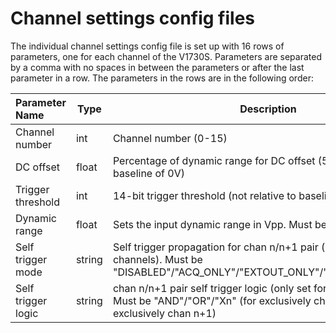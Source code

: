
# Channel settings config files

The individual channel settings config file is set up with 16 rows of parameters, one for each channel of the V1730S. Parameters are separated by a comma with no
spaces in between the parameters or after the last parameter in a row. The parameters in the rows are in the following order:

| Parameter Name | Type | Description |
|:---------------|------|-------------|
|Channel number  | int  | Channel number (0-15) |
| DC offset      | float  | Percentage of dynamic range for DC offset (50.0 corresponds to baseline of 0V) |
| Trigger threshold | int | 14-bit trigger threshold (not relative to baseline) |
| Dynamic range     | float | Sets the input dynamic range in Vpp. Must be 0.5 or 2.0  |
| Self trigger mode | string | Self trigger propagation for chan n/n+1 pair (only set for even channels). Must be "DISABLED"/"ACQ_ONLY"/"EXTOUT_ONLY"/"ACQ_AND_EXTOUT"|
| Self trigger logic | string | chan n/n+1 pair self trigger logic (only set for even channels. Must be "AND"/"OR"/"Xn" (for exclusively chan n)/"Xn+1" (for exclusively chan n+1) |

